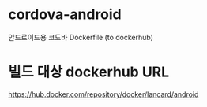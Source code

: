 # cordova-android
안드로이드용 코도바 Dockerfile (to dockerhub)

# 빌드 대상 dockerhub URL
https://hub.docker.com/repository/docker/lancard/android

